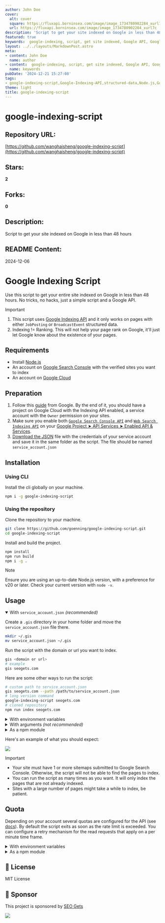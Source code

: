 ```yaml
---
author: John Doe
cover:
  alt: cover
  square: https://fluxapi.borninsea.com/image/image_1734780902284_xurl7c
  url: https://fluxapi.borninsea.com/image/image_1734780902284_xurl7c
description: 'Script to get your site indexed on Google in less than 48 hours'
featured: true
keywords:  google-indexing, script, get site indexed, Google API, Google Indexing API, structured data, JobPosting, BroadcastEvent, Google Search Console, Google Cloud, service account, API services, Web Search Indexing API, Node.js, CLI, installation, domain, url, client_email
layout: ../../layouts/MarkdownPost.astro
meta:
- content: John Doe
  name: author
- content:  google-indexing, script, get site indexed, Google API, Google Indexing API, structured data, JobPosting, BroadcastEvent, Google Search Console, Google Cloud, service account, API services, Web Search Indexing API, Node.js, CLI, installation, domain, url, client_email
  name: keywords
pubDate: '2024-12-21 15:27:08'
tags:
- google-indexing-script,Google-Indexing-API,structured-data,Node.js,Google-Search-Console,Google-Cloud,CLI,service_account.json,API-KEY
theme: light
title: google-indexing-script
---
```


# google-indexing-script

## Repository URL: 
[https://github.com/wanghaisheng/google-indexing-script](https://github.com/wanghaisheng/google-indexing-script)

## Stars: 
**2**

## Forks: 
**0**

## Description: 
Script to get your site indexed on Google in less than 48 hours

## README Content: 
2024-12-06

# Google Indexing Script

Use this script to get your entire site indexed on Google in less than 48 hours. No tricks, no hacks, just a simple script and a Google API.

> [!IMPORTANT]
>
> 1. This script uses [Google Indexing API](https://developers.google.com/search/apis/indexing-api/v3/quickstart) and it only works on pages with either `JobPosting` or `BroadcastEvent` structured data.
> 2. Indexing != Ranking. This will not help your page rank on Google, it'll just let Google know about the existence of your pages.

## Requirements

- Install [Node.js](https://nodejs.org/en/download)
- An account on [Google Search Console](https://search.google.com/search-console/about) with the verified sites you want to index
- An account on [Google Cloud](https://console.cloud.google.com/)

## Preparation

1. Follow this [guide](https://developers.google.com/search/apis/indexing-api/v3/prereqs) from Google. By the end of it, you should have a project on Google Cloud with the Indexing API enabled, a service account with the `Owner` permission on your sites.
2. Make sure you enable both [`Google Search Console API`](https://console.cloud.google.com/apis/api/searchconsole.googleapis.com) and [`Web Search Indexing API`](https://console.cloud.google.com/apis/api/indexing.googleapis.com) on your [Google Project ➤ API Services ➤ Enabled API & Services](https://console.cloud.google.com/apis/dashboard).
3. [Download the JSON](https://github.com/goenning/google-indexing-script/issues/2) file with the credentials of your service account and save it in the same folder as the script. The file should be named `service_account.json`

## Installation

### Using CLI

Install the cli globally on your machine.

```bash
npm i -g google-indexing-script
```

### Using the repository

Clone the repository to your machine.

```bash
git clone https://github.com/goenning/google-indexing-script.git
cd google-indexing-script
```

Install and build the project.

```bash
npm install
npm run build
npm i -g .
```

> [!NOTE]
> Ensure you are using an up-to-date Node.js version, with a preference for v20 or later. Check your current version with `node -v`.

## Usage

<details open>
<summary>With <code>service_account.json</code> <i>(recommended)</i></summary>

Create a `.gis` directory in your home folder and move the `service_account.json` file there.

```bash
mkdir ~/.gis
mv service_account.json ~/.gis
```

Run the script with the domain or url you want to index.

```bash
gis <domain or url>
# example
gis seogets.com
```

Here are some other ways to run the script:

```bash
# custom path to service_account.json
gis seogets.com --path /path/to/service_account.json
# long version command
google-indexing-script seogets.com
# cloned repository
npm run index seogets.com
```

</details>

<details>
<summary>With environment variables</summary>

Open `service_account.json` and copy the `client_email` and `private_key` values.

Run the script with the domain or url you want to index.

```bash
GIS_CLIENT_EMAIL=your-client-email GIS_PRIVATE_KEY=your-private-key gis seogets.com
```

</details>

<details>
<summary>With arguments <i>(not recommended)</i></summary>

Open `service_account.json` and copy the `client_email` and `private_key` values.

Once you have the values, run the script with the domain or url you want to index, the client email and the private key.

```bash
gis seogets.com --client-email your-client-email --private-key your-private-key
```

</details>

<details>
<summary>As a npm module</summary>

You can also use the script as a [npm module](https://www.npmjs.com/package/google-indexing-script) in your own project.

```bash
npm i google-indexing-script
```

```javascript
import { index } from "google-indexing-script";
import serviceAccount from "./service_account.json";

index("seogets.com", {
  client_email: serviceAccount.client_email,
  private_key: serviceAccount.private_key,
})
  .then(console.log)
  .catch(console.error);
```

Read the [API documentation](https://jsdocs.io/package/google-indexing-script) for more details.

</details>

Here's an example of what you should expect:

![](./output.png)

> [!IMPORTANT]
>
> - Your site must have 1 or more sitemaps submitted to Google Search Console. Otherwise, the script will not be able to find the pages to index.
> - You can run the script as many times as you want. It will only index the pages that are not already indexed.
> - Sites with a large number of pages might take a while to index, be patient.

## Quota

Depending on your account several quotas are configured for the API (see [docs](https://developers.google.com/search/apis/indexing-api/v3/quota-pricing#quota)). By default the script exits as soon as the rate limit is exceeded. You can configure a retry mechanism for the read requests that apply on a per minute time frame.

<details>
<summary>With environment variables</summary>

```bash
export GIS_QUOTA_RPM_RETRY=true
```

</details>

<details>
<summary>As a npm module</summary>

```javascript
import { index } from 'google-indexing-script'
import serviceAccount from './service_account.json'

index('seogets.com', {
  client_email: serviceAccount.client_email,
  private_key: serviceAccount.private_key
  quota: {
    rpmRetry: true
  }
})
  .then(console.log)
  .catch(console.error)
```

</details>

## 📄 License

MIT License

## 💖 Sponsor

This project is sponsored by [SEO Gets](https://seogets.com)

![](https://seogets.com/og.png)

